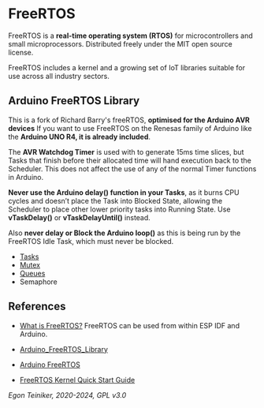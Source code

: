 # FreeRTOS 

FreeRTOS is a **real-time operating system (RTOS)** for microcontrollers 
and small microprocessors. Distributed freely under the MIT open source license.

FreeRTOS includes a kernel and a growing set of IoT libraries suitable for use 
across all industry sectors.


## Arduino FreeRTOS Library

This is a fork of Richard Barry's freeRTOS, **optimised for the Arduino AVR devices**
If you want to use FreeRTOS on the Renesas family of Arduino like the **Arduino UNO R4, 
it is already included**.

The **AVR Watchdog Timer** is used with to generate 15ms time slices, but Tasks that finish 
before their allocated time will hand execution back to the Scheduler. 
This does not affect the use of any of the normal Timer functions in Arduino.

**Never use the Arduino delay() function in your Tasks**, as it burns CPU cycles and doesn’t 
place the Task into Blocked State, allowing the Scheduler to place other lower priority 
tasks into Running State. 
Use **vTaskDelay()** or **vTaskDelayUntil()** instead. 

Also **never delay or Block the Arduino loop()** as this is being run by the FreeRTOS Idle 
Task, which must never be blocked.


* [Tasks](tasks/)
* [Mutex](mutex/)
* [Queues](queues/)
* Semaphore

## References

* [What is FreeRTOS?](https://youtu.be/kP-pP6FEu8I)
    FreeRTOS can be used from within ESP IDF and Arduino.    

* [Arduino_FreeRTOS_Library](https://github.com/feilipu/Arduino_FreeRTOS_Library)
* [Arduino FreeRTOS](https://feilipu.me/2015/11/24/arduino_freertos/)
* [FreeRTOS Kernel Quick Start Guide](https://www.freertos.org/FreeRTOS-quick-start-guide.html)

*Egon Teiniker, 2020-2024, GPL v3.0* 
